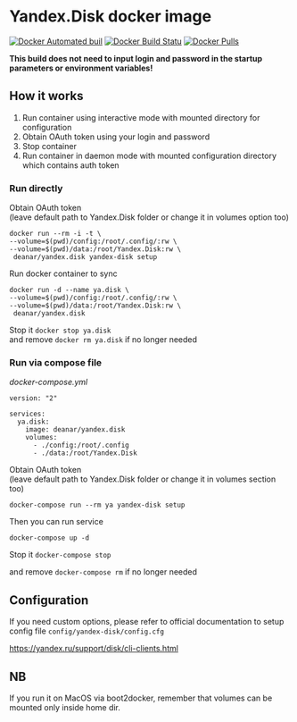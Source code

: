# Yandex.Disk docker image

[![Docker Automated buil](https://img.shields.io/docker/automated/deanar/yandex.disk.svg)](https://hub.docker.com/r/deanar/yandex.disk/)
[![Docker Build Statu](https://img.shields.io/docker/build/deanar/yandex.disk.svg)](https://hub.docker.com/r/deanar/yandex.disk/)
[![Docker Pulls](https://img.shields.io/docker/pulls/deanar/yandex.disk.svg)](https://hub.docker.com/r/deanar/yandex.disk/)


**This build does not need to input login and password in the startup parameters or environment variables!**


## How it works

1) Run container using interactive mode with mounted directory for configuration
2) Obtain OAuth token using your login and password
3) Stop container
4) Run container in daemon mode with mounted configuration directory which contains auth token  


### Run directly

Obtain OAuth token  
(leave default path to Yandex.Disk folder or change it in volumes option too)

    docker run --rm -i -t \
    --volume=$(pwd)/config:/root/.config/:rw \
    --volume=$(pwd)/data:/root/Yandex.Disk:rw \
     deanar/yandex.disk yandex-disk setup

Run docker container to sync

    docker run -d --name ya.disk \
    --volume=$(pwd)/config:/root/.config/:rw \
    --volume=$(pwd)/data:/root/Yandex.Disk:rw \
     deanar/yandex.disk


Stop it `docker stop ya.disk`  
and remove `docker rm ya.disk` if no longer needed

### Run via compose file

_docker-compose.yml_

    version: "2"
    
    services:
      ya.disk:
        image: deanar/yandex.disk
        volumes:
          - ./config:/root/.config
          - ./data:/root/Yandex.Disk

Obtain OAuth token  
(leave default path to Yandex.Disk folder or change it in volumes section too)

    docker-compose run --rm ya yandex-disk setup
        
Then you can run service
    
    docker-compose up -d
    
Stop it `docker-compose stop`
    
and remove `docker-compose rm` if no longer needed
    
## Configuration

If you need custom options, please refer to official documentation to setup config file `config/yandex-disk/config.cfg`

https://yandex.ru/support/disk/cli-clients.html 


## NB

If you run it on MacOS via boot2docker, remember that volumes can be mounted only inside home dir.